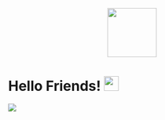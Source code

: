 
<div id="header" align="center">
  <img src="https://media.giphy.com/media/M9gbBd9nbDrOTu1Mqx/giphy.gif" width="100"/>
</div>

# Hello Friends! <img src="https://raw.githubusercontent.com/MartinHeinz/MartinHeinz/master/wave.gif" width="30px">


![](https://img.shields.io/badge/Code-C/C++/Java-informational?style=flat&logo=<LOGO_NAME>&logoColor=white&color=2bbc8a) 




<!-- Actual text -->

<!--You can find me  on [![LinkedIn][2.2]][2]. need to uncomment this, to make linkedin profile to accure!!! 

<!-- Icons -->


[2.2]: https://raw.githubusercontent.com/MartinHeinz/MartinHeinz/master/linkedin-3-16.png (LinkedIn)

<!-- Links to your social media accounts -->


[2]: https://www.linkedin.com/in/ilya-averuk-4944951b8/



